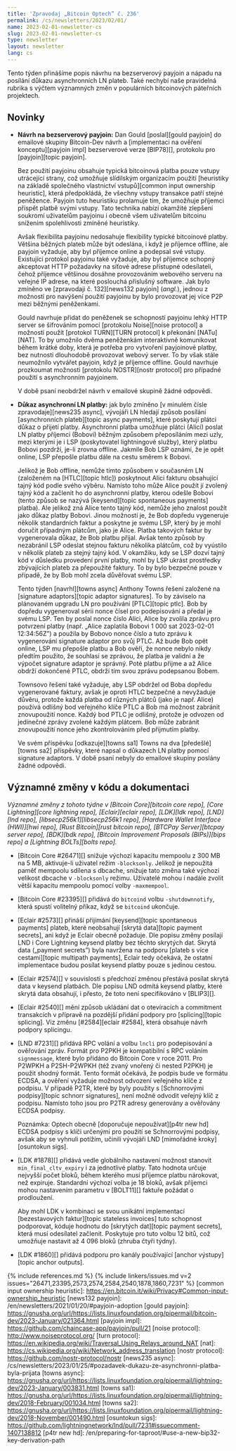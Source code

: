 ```yaml
---
title: 'Zpravodaj „Bitcoin Optech” č. 236'
permalink: /cs/newsletters/2023/02/01/
name: 2023-02-01-newsletter-cs
slug: 2023-02-01-newsletter-cs
type: newsletter
layout: newsletter
lang: cs
---
```

Tento týden přinášíme popis návrhu na bezserverový payjoin a nápadu na
posílání důkazu asynchronních LN plateb. Také nechybí naše pravidelná
rubrika s výčtem významných změn v populárních bitcoinových páteřních
projektech.

## Novinky

- **Návrh na bezserverový payjoin:** Dan Gould [poslal][gould payjoin] do
  emailové skupiny Bitcoin-Dev návrh a [implementaci na ověření konceptu][payjoin
  impl] bezserverové verze [BIP78][], protokolu pro [payjoin][topic payjoin].

  Bez použití payjoinu obsahuje typická bitcoinová platba pouze vstupy
  utrácející strany, což umožňuje slídilským organizacím použití [heuristiky
  na základě společného vlastnictví vstupů][common input ownership heuristic],
  která předpokládá, že všechny vstupy transakce patří stejné peněžence.
  Payjoin tuto heuristiku prolamuje tím, že umožňuje příjemci přispět
  platbě svými vstupy. Tato technika nabízí okamžité zlepšení soukromí
  uživatelům payjoinu i obecně všem uživatelům bitcoinu snížením
  spolehlivosti zmíněné heuristiky.

  Avšak flexibilita payjoinu nedosahuje flexibility typické bitcoinové platby.
  Většina běžných plateb může být odeslána, i když je příjemce offline,
  ale payjoin vyžaduje, aby byl příjemce online a podepsal své vstupy.
  Existující protokol payjoinu také vyžaduje, aby byl příjemce schopný
  akceptovat HTTP požadavky na síťové adrese přístupné odesílateli,
  čehož příjemce většinou dosáhne provozováním webového serveru na veřejné
  IP adrese, na které poslouchá příslušný software. Jak bylo zmíněno ve
  [zpravodaji č. 132][news132 payjoin] (*angl.*), jednou z možností
  pro navýšení použití payjoinu by bylo provozovat jej více P2P mezi
  běžnými peněženkami.

  Gould navrhuje přidat do peněženek se schopností payjoinu lehký HTTP
  server se šifrováním pomocí [protokolu Noise][noise protocol] a možností
  použít [protokol TURN][TURN protocol] k překonání [NATu][NAT].
  To by umožnilo dvěma peněženkám interaktivně komunikovat během krátké
  doby, která je potřeba pro vytvoření payjoinové platby, bez nutnosti
  dlouhodobě provozovat webový server. To by však stále neumožnilo
  vytvářet payjoin, když je příjemce offline. Gould navrhuje prozkoumat
  možnosti [protokolu NOSTR][nostr protocol] pro případné použití s
  asynchronním payjoinem.

  V době psaní neobdržel návrh v emailové skupině žádné odpovědi.

- **Důkaz asynchronní LN platby:** jak bylo zmíněno [v minulém čísle
  zpravodaje][news235 async], vývojáři LN hledají způsob posílání
  [asynchronních plateb][topic async payments], které poskytují plátci
  důkaz o přijetí platby. Asynchronní platba umožňuje plátci (Alici)
  poslat LN platby příjemci (Bobovi) běžným způsobem přeposíláním
  mezi uzly, mezi kterými je i LSP (poskytovatel lightningové služby),
  který platbu Bobovi pozdrží, je-li zrovna offline. Jakmile Bob
  LSP oznámí, že je opět online, LSP přepošle platbu dále na cestu
  směrem k Bobovi.

  Jelikož je Bob offline, nemůže tímto způsobem v současném LN
  (založeném na [HTLC][topic htlc]) poskytnout Alici fakturu obsahující
  tajný kód podle svého výběru. Namísto toho může Alice použít jí zvolený
  tajný kód a začlenit ho do asynchronní platby, kterou odešle Bobovi
  (tento způsob se nazývá [keysend][topic spontaneous payments] platba).
  Ale jelikož zná Alice tento tajný kód, nemůže jeho znalost použít jako
  důkaz platby Bobovi. Jinou možností je, že Bob dopředu vygeneruje několik
  standardních faktur a poskytne je svému LSP, který by je mohl doručit
  případným plátcům, jako je Alice. Platba takových faktur by vygenerovala
  důkaz, že Bob platbu přijal. Avšak tento způsob by nezabránil LSP
  odeslat stejnou fakturu několika plátcům, což by vyústilo v několik plateb
  za stejný tajný kód. V okamžiku, kdy se LSP dozví tajný kód v důsledku
  provedení první platby, mohl by LSP ukrást prostředky zbývajících plateb
  za přepoužité faktury. To by bylo bezpečné pouze v případě, že by Bob
  mohl zcela důvěřovat svému LSP.

  Tento týden [navrhl][towns async] Anthony Towns řešení založené na
  [signature adaptors][topic adaptor signatures]. To by záviselo na
  plánovaném upgradu LN pro používání [PTLC][topic ptlc]. Bob by dopředu
  vygeneroval sérii nonce čísel pro podepisování a předal je svému LSP.
  Ten by poslal nonce číslo Alici, Alice by zvolila zprávu pro potvrzení platby
  (např. „Alice zaplatila Bobovi 1 000 sat 2023-02-01 12:34:56Z”) a použila
  by Bobovo nonce číslo a tuto zprávu k vygenerování signature adaptor pro
  svůj PTLC. Až bude Bob opět online, LSP mu přepošle platbu a Bob ověří,
  že nonce nebylo nikdy předtím použito, že souhlasí se zprávou, že platba
  je validní a že výpočet signature adaptor je správný. Poté platbu přijme
  a až Alice obdrží dokončené PTLC, obdrží tím svou zprávu podepsanou Bobem.

  Townsovo řešení také vyžaduje, aby LSP obdržel od Boba dopředu vygenerované
  faktury, avšak je oproti HTLC bezpečné a nevyžaduje důvěru, protože každá
  platba od různých plátců (jako je např. Alice) používá odlišný bod
  veřejného klíče PTLC a Bob má možnost zabránit znovupoužití nonce. Každý bod
  PTLC je odlišný, protože je odvozen od jedinečné zprávy zvolené každým
  plátcem. Bob může zabránit znovupoužití nonce jeho zkontrolováním před
  přijmutím platby.

  Ve svém příspěvku [odkazuje][towns sa1] Towns na dva [předešlé][towns sa2]
  příspěvky, které napsal o důkazech LN platby pomocí signature adaptors.
  V době psaní nebyly do emailové skupiny poslány žádné odpovědi.

## Významné změny v kódu a dokumentaci

*Významné změny z tohoto týdne v [Bitcoin Core][bitcoin core repo], [Core
Lightning][core lightning repo], [Eclair][eclair repo], [LDK][ldk repo],
[LND][lnd repo], [libsecp256k1][libsecp256k1 repo], [Hardware Wallet
Interface (HWI)][hwi repo], [Rust Bitcoin][rust bitcoin repo], [BTCPay
Server][btcpay server repo], [BDK][bdk repo], [Bitcoin Improvement
Proposals (BIPs)][bips repo] a [Lightning BOLTs][bolts repo].*

- [Bitcoin Core #26471][] snižuje výchozí kapacitu mempoolu z 300 MB na 5 MB,
  aktivuje-li uživatel režim `-blocksonly`. Jelikož je nepoužitá paměť
  mempoolu sdílena s dbcache, snižuje tato změna také výchozí velikost
  dbcache v `-blocksonly` režimu. Uživatelé mohou i nadále zvolit větší
  kapacitu mempoolu pomocí volby `-maxmempool`.

- [Bitcoin Core #23395][] přidává do `bitcoind` volbu `-shutdownnotify`,
  která spustí volitelný příkaz, když se `bitcoind` ukončuje.

- [Eclair #2573][] přináší přijímání [keysend][topic spontaneous
  payments] plateb, které neobsahují [skrytá data][topic payment
  secrets], ani když je Eclair obecně požaduje. Dle popisu změny
  posílají LND i Core Lightning keysend platby bez těchto skrytých dat.
  Skrytá data („payment secrets”) byla navržena na podporu [plateb s více
  cestami][topic multipath payments], Eclair tedy očekává, že ostatní
  implementace budou posílat keysend platby pouze s jedinou cestou.

- [Eclair #2574][] v souvislosti s předchozí změnou přestává posílat
  skrytá data v keysend platbách. Dle popisu LND odmítá keysend platby,
  které skrytá data obsahují, i přesto, že toto není specifikováno
  v [BLIP3][].

- [Eclair #2540][] mění způsob ukládání dat o otevíracích a commitment
  transakcích v přípravě na pozdější přidání podpory pro [splicing][topic
  splicing]. Viz změnu [#2584][eclair #2584], která obsahuje návrh podpory
  splicingu.

- [LND #7231][] přidává RPC volání a volbu `lncli` pro podepisování
  a ověřování zpráv. Formát pro P2PKH je kompatibilní s RPC voláním
  `signmessage`, které bylo přidáno do Bitcoin Core v roce 2011.
  Pro P2WPKH a P2SH-P2WPKH (též zvaný vnořený či nested P2PKH) je
  použit shodný formát. Tento formát očekává, že podpis bude
  ve formátu ECDSA, a ověření vyžaduje možnost odvození veřejného
  klíče z podpisu. V případě P2TR, které by byly použity s [Schnorrovými
  podpisy][topic schnorr signatures], není možné odvodit veřejný
  klíč z podpisu. Namísto toho jsou pro P2TR adresy generovány a
  ověřovány ECDSA podpisy.

  Poznámka: Optech obecně [doporučuje nepoužívat][p4tr new hd] ECDSA
  podpisy s klíči určenými pro použití se Schnorrovými podpisy, avšak
  aby se vyhnuli potížím, učinili vývojáři LND [mimořádné kroky][osuntokun
  sigs].

- [LDK #1878][] přidává vedle globálního nastavení možnost stanovit
  `min_final_cltv_expiry` i za jednotlivé platby. Tato hodnota určuje
  nejvyšší počet bloků, během kterého musí příjemce platbu nárokovat,
  než expiruje. Standardní výchozí volba je 18 bloků, avšak příjemci
  mohou nastavením parametru v [BOLT11][] faktuře požádat o prodloužení.

  Aby mohl LDK v kombinaci se svou unikátní implementací [bezestavových
  faktur][topic stateless invoices] tuto schopnost podporovat, kóduje hodnotu
  do [skrytých dat][topic payment secrets], která musí odesílatel začlenit.
  Poskytuje pro tuto volbu 12 bitů, což umožňuje nastavit až 4 096 bloků
  (zhruba čtyři týdny).

- [LDK #1860][] přidává podporu pro kanály používající [anchor výstupy][topic
  anchor outputs].

{% include references.md %}
{% include linkers/issues.md v=2 issues="26471,23395,2573,2574,2584,2540,1878,1860,7231" %}
[common input ownership heuristic]: https://en.bitcoin.it/wiki/Privacy#Common-input-ownership_heuristic
[news132 payjoin]: /en/newsletters/2021/01/20/#payjoin-adoption
[gould payjoin]: https://gnusha.org/url/https://lists.linuxfoundation.org/pipermail/bitcoin-dev/2023-January/021364.html
[payjoin impl]: https://github.com/chaincase-app/payjoin/pull/21
[noise protocol]: http://www.noiseprotocol.org/
[turn protocol]: https://en.wikipedia.org/wiki/Traversal_Using_Relays_around_NAT
[nat]: https://cs.wikipedia.org/wiki/Network_address_translation
[nostr protocol]: https://github.com/nostr-protocol/nostr
[news235 async]: /cs/newsletters/2023/01/25/#pozadavek-dukazu-ze-asynchronni-platba-byla-prijata
[towns async]: https://gnusha.org/url/https://lists.linuxfoundation.org/pipermail/lightning-dev/2023-January/003831.html
[towns sa1]: https://gnusha.org/url/https://lists.linuxfoundation.org/pipermail/lightning-dev/2018-February/001034.html
[towns sa2]: https://gnusha.org/url/https://lists.linuxfoundation.org/pipermail/lightning-dev/2018-November/001490.html
[osuntokun sigs]: https://github.com/lightningnetwork/lnd/pull/7231#issuecomment-1407138812
[p4tr new hd]: /en/preparing-for-taproot/#use-a-new-bip32-key-derivation-path
